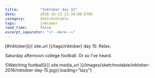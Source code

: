 ```yaml
---
title:          "Inktober day 15"
date:           2016-10-15 23:34:00-0700
category:       Sketchnotable
tags:           inktober
read_time:      false
excerpt_separator: "<!--more-->"
---
```

[#inktober]({{ site.url }}/tags/inktober) day 15: Relax.

Saturday afternoon college football. Or so I’ve heard.

![Watching football]({{ site.media_url }}/images/sketchnotable/inktober-2016/inktober-day-15.jpg){:loading="lazy"}

<!--more-->